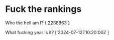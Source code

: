 # Fuck the rankings

Who the hell am I?
{ 2238863 }

What fucking year is it?
[ 2024-07-12T10:20:00Z ]
